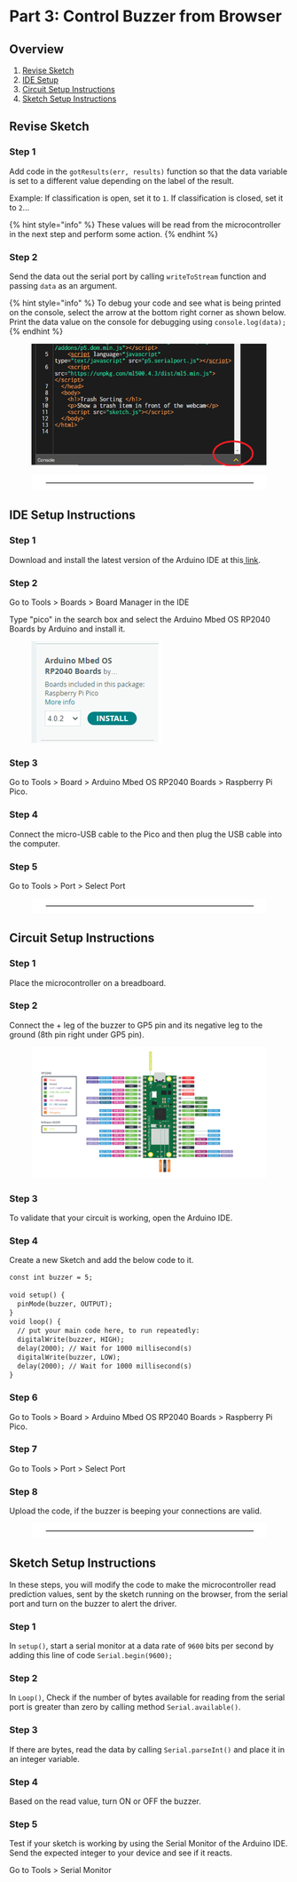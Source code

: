 # Part 3: Control Buzzer from Browser

## Overview

1. [Revise Sketch](part-3-control-buzzer-from-browser.md#revise-sketch)&#x20;
2. [IDE Setup](part-3-control-buzzer-from-browser.md#ide-setup-instructions)&#x20;
3. [Circuit Setup Instructions](part-3-control-buzzer-from-browser.md#circuit-setup-instructions) &#x20;
4. [Sketch Setup Instructions](part-3-control-buzzer-from-browser.md#sketch-setup-instructions)&#x20;

## Revise Sketch&#x20;

### Step 1

Add code in the `gotResults(err, results)` function so that the data variable is set to a different value depending on the label of the result.&#x20;

Example: If classification is open, set it to `1`. If classification is closed, set it to `2`… &#x20;

{% hint style="info" %}
These values will be read from the microcontroller in the next step and perform some action.
{% endhint %}

### Step 2

Send the data out the serial port by calling `writeToStream` function and passing `data` as an argument. &#x20;

{% hint style="info" %}
To debug your code and see what is being printed on the console, select the arrow at the bottom right corner as shown below. Print the data value on the console for debugging using `console.log(data);`&#x20;
{% endhint %}

<figure><img src="../.gitbook/assets/Step 3 - pic 1.png" alt=""><figcaption></figcaption></figure>

<div data-full-width="true">

<figure><img src="../.gitbook/assets/line.png" alt=""><figcaption></figcaption></figure>

</div>

## IDE Setup Instructions&#x20;

### Step 1

Download and install the latest version of the Arduino IDE at this[ ](https://support.arduino.cc/hc/en-us/articles/360019833020-Download-and-install-Arduino-IDE)[link](https://support.arduino.cc/hc/en-us/articles/360019833020-Download-and-install-Arduino-IDE). &#x20;

### Step 2

Go to Tools > Boards > Board Manager in the IDE &#x20;

Type "pico" in the search box and select the Arduino Mbed OS RP2040 Boards by Arduino and install it. &#x20;

<figure><img src="../.gitbook/assets/Step 3 - IDE Setup.png" alt=""><figcaption></figcaption></figure>

### Step 3

Go to Tools > Board > Arduino Mbed OS RP2040 Boards > Raspberry Pi Pico. &#x20;

### Step 4

Connect the micro-USB cable to the Pico and then plug the USB cable into the computer. &#x20;

### Step 5

Go to Tools > Port > Select Port &#x20;

<div data-full-width="true">

<figure><img src="../.gitbook/assets/line.png" alt=""><figcaption></figcaption></figure>

</div>

## Circuit Setup Instructions&#x20;

### Step 1

Place the microcontroller on a breadboard. &#x20;

### Step 2

Connect the + leg of the buzzer to GP5 pin and its negative leg to the ground (8th pin right under GP5 pin). &#x20;

<figure><img src="../.gitbook/assets/pinout.png" alt=""><figcaption></figcaption></figure>

### Step 3

To validate that your circuit is working, open the Arduino IDE. &#x20;

### Step 4

Create a new Sketch and add the below code to it.   &#x20;

```
const int buzzer = 5;
 
void setup() {  
  pinMode(buzzer, OUTPUT);  
}  
void loop() {  
  // put your main code here, to run repeatedly:  
  digitalWrite(buzzer, HIGH);  
  delay(2000); // Wait for 1000 millisecond(s)  
  digitalWrite(buzzer, LOW);  
  delay(2000); // Wait for 1000 millisecond(s)  
}  
```

### Step 6

Go to Tools > Board > Arduino Mbed OS RP2040 Boards > Raspberry Pi Pico. &#x20;

### Step 7

Go to Tools > Port > Select Port &#x20;

### Step 8

Upload the code, if the buzzer is beeping your connections are valid. &#x20;

<div data-full-width="true">

<figure><img src="../.gitbook/assets/line.png" alt=""><figcaption></figcaption></figure>

</div>

## Sketch Setup Instructions&#x20;

In these steps, you will modify the code to make the microcontroller read prediction values, sent by the sketch running on the browser, from the serial port and turn on the buzzer to alert the driver. &#x20;

### Step 1

In `setup()`, start a serial monitor at a data rate of `9600` bits per second by adding this line of code `Serial.begin(9600);` &#x20;

### Step 2

In `Loop()`, Check if the number of bytes available for reading from the serial port is greater than zero by calling method `Serial.available()`. &#x20;

### Step 3

If there are bytes, read the data by calling `Serial.parseInt()` and place it in an integer variable. &#x20;

### Step 4

Based on the read value, turn ON or OFF the buzzer. &#x20;

### Step 5

Test if your sketch is working by using the Serial Monitor of the Arduino IDE. Send the expected integer to your device and see if it reacts.&#x20;

Go to Tools > Serial Monitor

